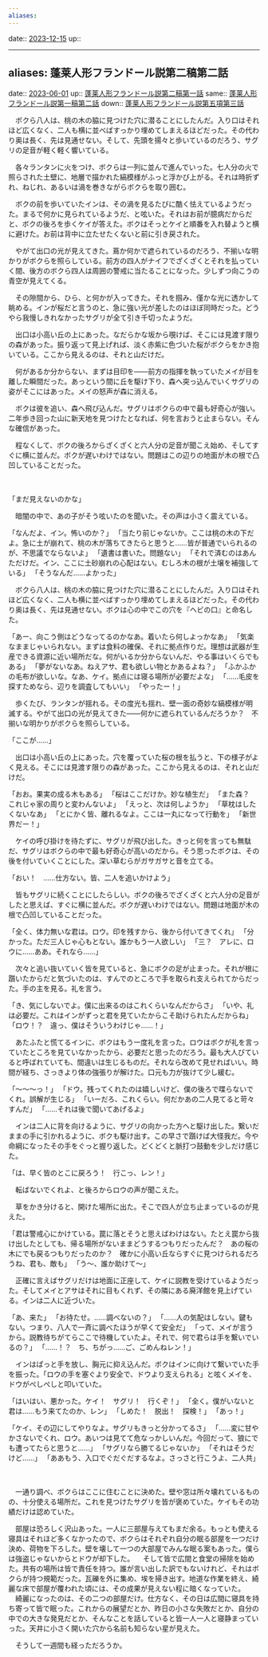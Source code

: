 ```yaml
---
aliases: 
---
```


date:: [2023-12-15](/Daily_Note/2023-12-15.md)
up::

---
aliases: 蓬莱人形フランドール説第二稿第二話
---

date:: [2023-06-01](/Daily_Note/2023-06-01.md)
up:: [蓬莱人形フランドール説第二稿第一話](202306011518.md)
same:: [蓬莱人形フランドール説第一稿第二話](../v1/202303082210.md)
down:: [蓬莱人形フランドール説第五項第三話](202306040105.md)


　ボクら八人は、桃の木の脇に見つけた穴に潜ることにしたんだ。入り口はそれほど広くなく、二人も横に並べばすっかり埋めてしまえるほどだった。その代わり奥は長く、先は見通せない。そして、先頭を揚々と歩いているのだろう、サグリの足音が軽く軽く響いている。

　各々ランタンに火をつけ、ボクらは一列に並んで進んでいった。七人分の火で照らされた土壁に、地層で描かれた縞模様がふっと浮かび上がる。それは時折ずれ、ねじれ、あるいは渦を巻きながらボクらを取り囲む。

　ボクの前を歩いていたインは、その渦を見るたびに酷く怯えているようだった。まるで何かに見られているようだ、と呟いた。それはお前が臆病だからだと、ボクの後ろを歩くケイが答えた。ボクはそっとケイと順番を入れ替ようと横に避けた。お前は背中に立たせたくないと前に引き戻された。


　やがて出口の光が見えてきた。蔦か何かで遮られているのだろう、不揃いな明かりがボクらを照らしている。前方の四人がナイフでざくざくとそれを払っていく間、後方のボクら四人は周囲の警戒に当たることになった。少しずつ向こうの青空が見えてくる。

　その隙間から、ひら、と何かが入ってきた。それを掴み、僅かな光に透かして眺める。インが桜だと言うのと、急に強い光が差したのはほぼ同時だった。どうやら我慢しきれなかったサグリが全て引き千切ったようだ。


　出口は小高い丘の上にあった。なだらかな坂から覗けば、そこには見渡す限りの森があった。振り返って見上げれば、淡く赤紫に色づいた桜がボクらをかき抱いている。ここから見えるのは、それと山だけだ。

　何があるか分からない、まずは目印を――前方の指揮を執っていたメイが目を離した瞬間だった。あっという間に丘を駆け下り、森へ突っ込んでいくサグリの姿がそこにはあった。メイの怒声が森に消える。

　ボクは彼を追い、森へ飛び込んだ。サグリはボクらの中で最も好奇心が強い。二年歩き回った山に新天地を見つけたとなれば、何を言おうと止まらない。そんな確信があった。

　程なくして、ボクの後ろからざくざくと六人分の足音が聞こえ始め、そしてすぐに横に並んだ。ボクが遅いわけではない。問題はこの辺りの地面が木の根で凸凹していることだった。
　

　








「まだ見えないのかな」

　暗闇の中で、あの子がそう呟いたのを聞いた。その声は小さく震えている。

「なんだよ、イン。怖いのか？」
「当たり前じゃないか。ここは桃の木の下だよ。急に土が崩れて、桃の木が落ちてきたらと思うと……皆が普通でいられるのが、不思議でならないよ」
「遺書は書いた。問題ない」
「それで済むのはあんただけだ。イン、ここに土砂崩れの心配はない。むしろ木の根が土壌を補強している」
「そうなんだ……よかった」

　ボクら八人は、桃の木の脇に見つけた穴に潜ることにしたんだ。入り口はそれほど広くなく、二人も横に並べばすっかり埋めてしまえるほどだった。その代わり奥は長く、先は見通せない。ボクは心の中でこの穴を『ヘビの口』と命名した。

「あー、向こう側はどうなってるのかなあ。着いたら何しよっかなあ」
「気楽なままじゃいられない。まずは食料の確保、それに拠点作りだ。理想は武器が生産できる資源に近い場所だな。何がいるか分からないんだ、やる事はいくらでもある」
「夢がないなあ。ねえアサ、君も欲しい物とかあるよね？」
「ふかふかの毛布が欲しいな。なあ、ケイ。拠点には寝る場所が必要だよな」
「……毛皮を探すためなら、辺りを調査してもいい」
「やったー！」

　歩くたび、ランタンが揺れる。その度光も揺れ、壁一面の奇妙な縞模様が明滅する。やがて出口の光が見えてきた――何かに遮られているんだろうか？　不揃いな明かりがボクらを照らしている。


「ここが……」

　出口は小高い丘の上にあった。穴を覆っていた桜の根を払うと、下の様子がよく見える。そこには見渡す限りの森があった。ここから見えるのは、それと山だけだ。

「おお。果実の成る木もある」
「桜はここだけか。妙な植生だ」
「また森？　これじゃ家の周りと変わんないよ」
「えっと、次は何しようか」
「草枕はしたくないなあ」
「とにかく皆、離れるなよ。ここは一丸になって行動を」
「新世界だー！」

　ケイの呼び掛けを待たずに、サグリが飛び出した。きっと何を言っても無駄だ、サグリはボクらの中で最も好奇心が高いのだから。そう思ったボクは、その後を付いていくことにした。深い草むらがガサガサと音を立てる。

「おい！　……仕方ない。皆、二人を追いかけよう」

　皆もサグリに続くことにしたらしい。ボクの後ろでざくざくと六人分の足音がしたと思えば、すぐに横に並んだ。ボクが遅いわけではない。問題は地面が木の根で凸凹していることだった。

「全く、体力無いな君は。ロウ。印を残すから、後から付いてきてくれ」
「分かった。ただ三人じゃ心もとない。誰かもう一人欲しい」
「三？　アレに、ロウに……ああ。それなら……」

　次々と追い抜いていく皆を見ていると、急にボクの足が止まった。それが根に躓いたからだと気づいたのは、すんでのところで手を取られ支えられてからだった。手の主を見る。礼を言う。

「き、気にしないでよ。僕に出来るのはこれくらいなんだからさ」
「いや、礼は必要だ。これはインがずっと君を見ていたからこそ助けられたんだからね」
「ロウ！？　違っ、僕はそういうわけじゃ……！」

　あたふたと慌てるインに、ボクはもう一度礼を言った。ロウはボクが礼を言っていたところを見ていなかったから、必要だと思ったのだろう。最も大人びていると呼ばれていても、間違いは生じるものだ。それなら改めて見せればいい。時間が経ち、さっきより体の強張りが解けた。口元も力が抜けて少し緩む。

「〜〜〜っ！」
「ドウ。残ってくれたのは嬉しいけど、僕の後ろで喋らないでくれ。誤解が生じる」
「いーだろ、これくらい。何だかあの二人見てると苛々すんだ」
「……それは後で聞いてあげるよ」

　インは二人に背を向けるように、サグリの向かった方へと駆け出した。繋いだままの手に引かれるように、ボクも駆け出す。この早さで躓けば大怪我だ。今や命綱になったその手をぐっと握り返した。どくどくと脈打つ鼓動を少しだけ感じた。


「は、早く皆のとこに戻ろう！　行こっ、レン！」


　転ばないでくれよ、と後ろからロウの声が聞こえた。





　草をかき分けると、開けた場所に出た。そこで四人が立ち止まっているのが見えた。

「君は警戒心にかけている。罠に落とそうと思えばわけはない。たとえ罠から抜け出したとしても、帰る場所がないままどうするつもりだったんだ？　あの桜の木にでも戻るつもりだったのか？　確かに小高い丘ならすぐに見つけられるだろうね、君も、敵も」
「う〜、誰か助けて〜」

　正確に言えばサグリだけは地面に正座して、ケイに説教を受けているようだった。そしてメイとアサはそれに目もくれず、その隣にある廃洋館を見上げている。インは二人に近づいた。

「あ、来た」
「お待たせ。……調べないの？」
「……人の気配はしない。鍵もない。つまり、八人で一斉に調べたほうが早くて安全だ」
「って、メイが言うから。説教待ちがてらここで待機していたよ。それで、何で君らは手を繋いでいるの？」
「……！？　ち、ちがっ……ご、ごめんねレン！」

　インはぱっと手を放し、胸元に抑え込んだ。ボクはインに向けて繋いでいた手を振った。「ロウの手を塞ぐより安全で、ドウより支えられる」と呟くメイを、ドウがぺしぺしと叩いていた。

「はいはい、悪かった。ケイ！　サグリ！　行くぞ！」
「全く。僕がいないと君は……もう来てたのか、レン」
「しめた！　脱出！　探検！」
「あっ！」

「ケイ、その辺にしてやりなよ。サグリもきっと分かってるさ」
「……変に甘やかさないでくれ、ロウ。あいつは見てて危なっかしいんだ。今回だって、狼にでも遭ってたらと思うと……」
「サグリなら勝てるじゃないか」
「それはそうだけど……」
「ああもう、入口でぐだぐだするなよ。さっさと行こうよ、二人共」

　





　一通り調べ、ボクらはここに住むことに決めた。壁や窓は所々壊れているものの、十分使える場所だ。これを見つけたサグリを皆が褒めていた。ケイもその功績だけは認めていた。

　部屋は恐ろしく沢山あった。一人に三部屋与えてもまだ余る。もっとも使える寝具はそれほど多くなかったので、ボクらはそれぞれ自分の眠る部屋を一つだけ決め、荷物を下ろした。壁を壊して一つの大部屋でみんな眠る案もあった。僕らは強盗じゃないからとドウが却下した。
　そして皆で広間と食堂の掃除を始めた。共有の場所は皆で責任を持つ。誰が言い出した訳でもないけれど、それはボクらが持つ規範だった。瓦礫を外に集め、埃を掃き出す。地道な作業を終え、綺麗な床で部屋が覆われた頃には、その成果が見えない程に暗くなっていた。
　綺麗になったのは、その二つの部屋だけ。仕方なく、その日は広間に寝具を持ち寄って皆で眠った。これからの展望だとか、昨日の小さな失敗だとか、自分の中での大きな発見だとか、そんなことを話していると皆一人一人と寝静まっていった。天井に小さく開いた穴から名前も知らない星が見えた。





　そうして一週間も経っただろうか。


